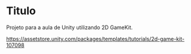 # Titulo

Projeto para a aula de Unity utilizando 2D GameKit.

https://assetstore.unity.com/packages/templates/tutorials/2d-game-kit-107098
